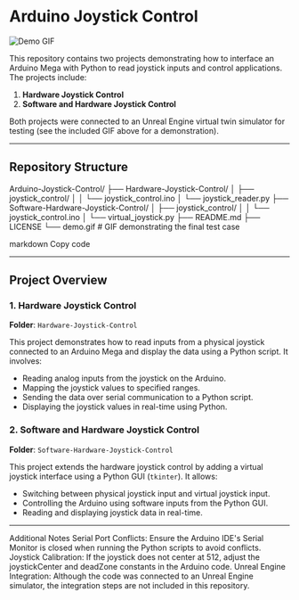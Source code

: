 # Arduino Joystick Control

![Demo GIF](demo.gif)

This repository contains two projects demonstrating how to interface an Arduino Mega with Python to read joystick inputs and control applications. The projects include:

1. **Hardware Joystick Control**
2. **Software and Hardware Joystick Control**

Both projects were connected to an Unreal Engine virtual twin simulator for testing (see the included GIF above for a demonstration).

---

## Repository Structure

Arduino-Joystick-Control/ ├── Hardware-Joystick-Control/ │ ├── joystick_control/ │ │ └── joystick_control.ino │ └── joystick_reader.py ├── Software-Hardware-Joystick-Control/ │ ├── joystick_control/ │ │ └── joystick_control.ino │ └── virtual_joystick.py ├── README.md ├── LICENSE └── demo.gif # GIF demonstrating the final test case

markdown
Copy code




---

## Project Overview

### 1. Hardware Joystick Control

**Folder**: `Hardware-Joystick-Control`

This project demonstrates how to read inputs from a physical joystick connected to an Arduino Mega and display the data using a Python script. It involves:

- Reading analog inputs from the joystick on the Arduino.
- Mapping the joystick values to specified ranges.
- Sending the data over serial communication to a Python script.
- Displaying the joystick values in real-time using Python.

### 2. Software and Hardware Joystick Control

**Folder**: `Software-Hardware-Joystick-Control`

This project extends the hardware joystick control by adding a virtual joystick interface using a Python GUI (`tkinter`). It allows:

- Switching between physical joystick input and virtual joystick input.
- Controlling the Arduino using software inputs from the Python GUI.
- Reading and displaying joystick data in real-time.

---


Additional Notes
Serial Port Conflicts: Ensure the Arduino IDE's Serial Monitor is closed when running the Python scripts to avoid conflicts.
Joystick Calibration: If the joystick does not center at 512, adjust the joystickCenter and deadZone constants in the Arduino code.
Unreal Engine Integration: Although the code was connected to an Unreal Engine simulator, the integration steps are not included in this repository.
